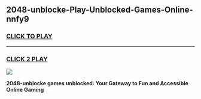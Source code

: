 
## 2048-unblocke-Play-Unblocked-Games-Online-nnfy9
<h3>
<a href="https://premium76.site?title=2048-unblocke&ref=25A">CLICK TO PLAY</a></h3>
<hr>

<h3>
<a href="https://premium76.site?title=2048-unblocke&ref=25A">CLICK 2 PLAY</a>
  
</h3>

<a href="https://premium76.site?title=2048-unblocke&ref=25A"><img src="https://clearcache.store/games.png"></a>


**2048-unblocke games unblocked: Your Gateway to Fun and Accessible Online Gaming**
